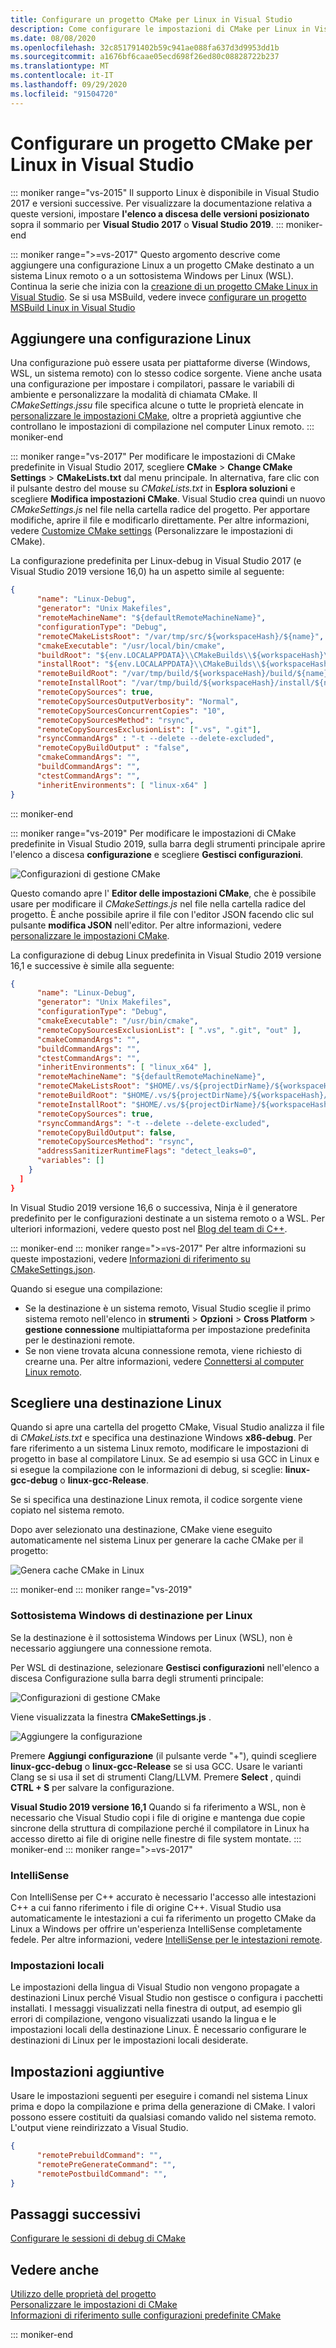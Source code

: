```yaml
---
title: Configurare un progetto CMake per Linux in Visual Studio
description: Come configurare le impostazioni di CMake per Linux in Visual Studio
ms.date: 08/08/2020
ms.openlocfilehash: 32c851791402b59c941ae088fa637d3d9953dd1b
ms.sourcegitcommit: a1676bf6caae05ecd698f26ed80c08828722b237
ms.translationtype: MT
ms.contentlocale: it-IT
ms.lasthandoff: 09/29/2020
ms.locfileid: "91504720"
---
```

# <a name="configure-a-linux-cmake-project-in-visual-studio"></a>Configurare un progetto CMake per Linux in Visual Studio

::: moniker range="vs-2015"
Il supporto Linux è disponibile in Visual Studio 2017 e versioni successive. Per visualizzare la documentazione relativa a queste versioni, impostare **l'elenco a discesa delle versioni posizionato** sopra il sommario per **Visual Studio 2017** o **Visual Studio 2019**.
::: moniker-end

::: moniker range=">=vs-2017"
Questo argomento descrive come aggiungere una configurazione Linux a un progetto CMake destinato a un sistema Linux remoto o a un sottosistema Windows per Linux (WSL). Continua la serie che inizia con la [creazione di un progetto CMake Linux in Visual Studio](cmake-linux-project.md). Se si usa MSBuild, vedere invece [configurare un progetto MSBuild Linux in Visual Studio](configure-a-linux-project.md)

## <a name="add-a-linux-configuration"></a>Aggiungere una configurazione Linux

Una configurazione può essere usata per piattaforme diverse (Windows, WSL, un sistema remoto) con lo stesso codice sorgente. Viene anche usata una configurazione per impostare i compilatori, passare le variabili di ambiente e personalizzare la modalità di chiamata CMake. Il *CMakeSettings.jssu* file specifica alcune o tutte le proprietà elencate in [personalizzare le impostazioni CMake](../build/customize-cmake-settings.md), oltre a proprietà aggiuntive che controllano le impostazioni di compilazione nel computer Linux remoto.
::: moniker-end

::: moniker range="vs-2017"
Per modificare le impostazioni di CMake predefinite in Visual Studio 2017, scegliere **CMake**  >  **Change CMake Settings**  >  **CMakeLists.txt** dal menu principale. In alternativa, fare clic con il pulsante destro del mouse su *CMakeLists.txt* in **Esplora soluzioni** e scegliere **Modifica impostazioni CMake**. Visual Studio crea quindi un nuovo *CMakeSettings.js* nel file nella cartella radice del progetto. Per apportare modifiche, aprire il file e modificarlo direttamente. Per altre informazioni, vedere [Customize CMake settings](../build/customize-cmake-settings.md) (Personalizzare le impostazioni di CMake).

La configurazione predefinita per Linux-debug in Visual Studio 2017 (e Visual Studio 2019 versione 16,0) ha un aspetto simile al seguente:

```json
{
      "name": "Linux-Debug",
      "generator": "Unix Makefiles",
      "remoteMachineName": "${defaultRemoteMachineName}",
      "configurationType": "Debug",
      "remoteCMakeListsRoot": "/var/tmp/src/${workspaceHash}/${name}",
      "cmakeExecutable": "/usr/local/bin/cmake",
      "buildRoot": "${env.LOCALAPPDATA}\\CMakeBuilds\\${workspaceHash}\\build\\${name}",
      "installRoot": "${env.LOCALAPPDATA}\\CMakeBuilds\\${workspaceHash}\\install\\${name}",
      "remoteBuildRoot": "/var/tmp/build/${workspaceHash}/build/${name}",
      "remoteInstallRoot": "/var/tmp/build/${workspaceHash}/install/${name}",
      "remoteCopySources": true,
      "remoteCopySourcesOutputVerbosity": "Normal",
      "remoteCopySourcesConcurrentCopies": "10",
      "remoteCopySourcesMethod": "rsync",
      "remoteCopySourcesExclusionList": [".vs", ".git"],
      "rsyncCommandArgs" : "-t --delete --delete-excluded",
      "remoteCopyBuildOutput" : "false",
      "cmakeCommandArgs": "",
      "buildCommandArgs": "",
      "ctestCommandArgs": "",
      "inheritEnvironments": [ "linux-x64" ]
}
```

::: moniker-end

::: moniker range="vs-2019"
Per modificare le impostazioni di CMake predefinite in Visual Studio 2019, sulla barra degli strumenti principale aprire l'elenco a discesa **configurazione** e scegliere **Gestisci configurazioni**.

![Configurazioni di gestione CMake](../build/media/vs2019-cmake-manage-configurations.png "Elenco a discesa delle configurazioni di CMake")

Questo comando apre l' **Editor delle impostazioni CMake**, che è possibile usare per modificare il *CMakeSettings.js* nel file nella cartella radice del progetto. È anche possibile aprire il file con l'editor JSON facendo clic sul pulsante **modifica JSON** nell'editor. Per altre informazioni, vedere [personalizzare le impostazioni CMake](../build/customize-cmake-settings.md).

La configurazione di debug Linux predefinita in Visual Studio 2019 versione 16,1 e successive è simile alla seguente:

```json
{
      "name": "Linux-Debug",
      "generator": "Unix Makefiles",
      "configurationType": "Debug",
      "cmakeExecutable": "/usr/bin/cmake",
      "remoteCopySourcesExclusionList": [ ".vs", ".git", "out" ],
      "cmakeCommandArgs": "",
      "buildCommandArgs": "",
      "ctestCommandArgs": "",
      "inheritEnvironments": [ "linux_x64" ],
      "remoteMachineName": "${defaultRemoteMachineName}",
      "remoteCMakeListsRoot": "$HOME/.vs/${projectDirName}/${workspaceHash}/src",
      "remoteBuildRoot": "$HOME/.vs/${projectDirName}/${workspaceHash}/out/build/${name}",
      "remoteInstallRoot": "$HOME/.vs/${projectDirName}/${workspaceHash}/out/install/${name}",
      "remoteCopySources": true,
      "rsyncCommandArgs": "-t --delete --delete-excluded",
      "remoteCopyBuildOutput": false,
      "remoteCopySourcesMethod": "rsync",
      "addressSanitizerRuntimeFlags": "detect_leaks=0",
      "variables": []
    }
  ]
}
```

In Visual Studio 2019 versione 16,6 o successiva, Ninja è il generatore predefinito per le configurazioni destinate a un sistema remoto o a WSL. Per ulteriori informazioni, vedere questo post nel [Blog del team di C++](https://devblogs.microsoft.com/cppblog/linux-development-with-visual-studio-first-class-support-for-gdbserver-improved-build-times-with-ninja-and-updates-to-the-connection-manager/).

::: moniker-end
::: moniker range=">=vs-2017"
Per altre informazioni su queste impostazioni, vedere [Informazioni di riferimento su CMakeSettings.json](../build/cmakesettings-reference.md).

Quando si esegue una compilazione:

- Se la destinazione è un sistema remoto, Visual Studio sceglie il primo sistema remoto nell'elenco in **strumenti** > **Opzioni** > **Cross Platform** > **gestione connessione** multipiattaforma per impostazione predefinita per le destinazioni remote.
- Se non viene trovata alcuna connessione remota, viene richiesto di crearne una. Per altre informazioni, vedere [Connettersi al computer Linux remoto](connect-to-your-remote-linux-computer.md).

## <a name="choose-a-linux-target"></a>Scegliere una destinazione Linux

Quando si apre una cartella del progetto CMake, Visual Studio analizza il file di *CMakeLists.txt* e specifica una destinazione Windows **x86-debug**. Per fare riferimento a un sistema Linux remoto, modificare le impostazioni di progetto in base al compilatore Linux. Se ad esempio si usa GCC in Linux e si esegue la compilazione con le informazioni di debug, si sceglie:  **linux-gcc-debug** o **linux-gcc-Release**.

Se si specifica una destinazione Linux remota, il codice sorgente viene copiato nel sistema remoto.

Dopo aver selezionato una destinazione, CMake viene eseguito automaticamente nel sistema Linux per generare la cache CMake per il progetto:

![Genera cache CMake in Linux](media/cmake-linux-1.png "Generare la cache CMake in Linux")

::: moniker-end
::: moniker range="vs-2019"

### <a name="target-windows-subsystem-for-linux"></a>Sottosistema Windows di destinazione per Linux

Se la destinazione è il sottosistema Windows per Linux (WSL), non è necessario aggiungere una connessione remota.

Per WSL di destinazione, selezionare **Gestisci configurazioni** nell'elenco a discesa Configurazione sulla barra degli strumenti principale:

![Configurazioni di gestione CMake](../build/media/vs2019-cmake-manage-configurations.png "Elenco a discesa delle configurazioni di CMake")

Viene visualizzata la finestra **CMakeSettings.js** .

![Aggiungere la configurazione](media/cmake-linux-configurations.png "Aggiungere una configurazione a impostazioni CMake")

Premere **Aggiungi configurazione** (il pulsante verde "+"), quindi scegliere **linux-gcc-debug** o **linux-gcc-Release** se si usa GCC. Usare le varianti Clang se si usa il set di strumenti Clang/LLVM.  Premere **Select** , quindi **CTRL + S** per salvare la configurazione.

**Visual Studio 2019 versione 16,1** Quando si fa riferimento a WSL, non è necessario che Visual Studio copi i file di origine e mantenga due copie sincrone della struttura di compilazione perché il compilatore in Linux ha accesso diretto ai file di origine nelle finestre di file system montate.
::: moniker-end
::: moniker range=">=vs-2017"

### <a name="intellisense"></a>IntelliSense

Con IntelliSense per C++ accurato è necessario l'accesso alle intestazioni C++ a cui fanno riferimento i file di origine C++. Visual Studio usa automaticamente le intestazioni a cui fa riferimento un progetto CMake da Linux a Windows per offrire un'esperienza IntelliSense completamente fedele. Per altre informazioni, vedere [IntelliSense per le intestazioni remote](configure-a-linux-project.md#remote_intellisense).

### <a name="locale-setting"></a>Impostazioni locali

Le impostazioni della lingua di Visual Studio non vengono propagate a destinazioni Linux perché Visual Studio non gestisce o configura i pacchetti installati. I messaggi visualizzati nella finestra di output, ad esempio gli errori di compilazione, vengono visualizzati usando la lingua e le impostazioni locali della destinazione Linux. È necessario configurare le destinazioni di Linux per le impostazioni locali desiderate.

## <a name="additional-settings"></a>Impostazioni aggiuntive

Usare le impostazioni seguenti per eseguire i comandi nel sistema Linux prima e dopo la compilazione e prima della generazione di CMake. I valori possono essere costituiti da qualsiasi comando valido nel sistema remoto. L'output viene reindirizzato a Visual Studio.

```json
{
      "remotePrebuildCommand": "",
      "remotePreGenerateCommand": "",
      "remotePostbuildCommand": "",
}
```

## <a name="next-steps"></a>Passaggi successivi

[Configurare le sessioni di debug di CMake](../build/configure-cmake-debugging-sessions.md?toc=/cpp/linux/toc.json&bc=/cpp/_breadcrumb/toc.json)

## <a name="see-also"></a>Vedere anche

[Utilizzo delle proprietà del progetto](../build/working-with-project-properties.md)<br/>
[Personalizzare le impostazioni di CMake](../build/customize-cmake-settings.md)<br/>
[Informazioni di riferimento sulle configurazioni predefinite CMake](../build/cmake-predefined-configuration-reference.md)

::: moniker-end
